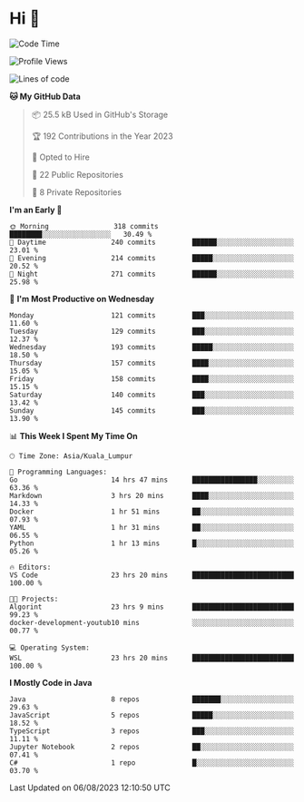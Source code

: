 <h1>Hi 👋</h1>

<!--START_SECTION:waka-->
![Code Time](http://img.shields.io/badge/Code%20Time-312%20hrs%203%20mins-blue)

![Profile Views](http://img.shields.io/badge/Profile%20Views-4-blue)

![Lines of code](https://img.shields.io/badge/From%20Hello%20World%20I%27ve%20Written-1.1%20million%20lines%20of%20code-blue)

**🐱 My GitHub Data** 

> 📦 25.5 kB Used in GitHub's Storage 
 > 
> 🏆 192 Contributions in the Year 2023
 > 
> 💼 Opted to Hire
 > 
> 📜 22 Public Repositories 
 > 
> 🔑 8 Private Repositories 
 > 
**I'm an Early 🐤** 

```text
🌞 Morning                318 commits         ████████░░░░░░░░░░░░░░░░░   30.49 % 
🌆 Daytime                240 commits         ██████░░░░░░░░░░░░░░░░░░░   23.01 % 
🌃 Evening                214 commits         █████░░░░░░░░░░░░░░░░░░░░   20.52 % 
🌙 Night                  271 commits         ██████░░░░░░░░░░░░░░░░░░░   25.98 % 
```
📅 **I'm Most Productive on Wednesday** 

```text
Monday                   121 commits         ███░░░░░░░░░░░░░░░░░░░░░░   11.60 % 
Tuesday                  129 commits         ███░░░░░░░░░░░░░░░░░░░░░░   12.37 % 
Wednesday                193 commits         █████░░░░░░░░░░░░░░░░░░░░   18.50 % 
Thursday                 157 commits         ████░░░░░░░░░░░░░░░░░░░░░   15.05 % 
Friday                   158 commits         ████░░░░░░░░░░░░░░░░░░░░░   15.15 % 
Saturday                 140 commits         ███░░░░░░░░░░░░░░░░░░░░░░   13.42 % 
Sunday                   145 commits         ███░░░░░░░░░░░░░░░░░░░░░░   13.90 % 
```


📊 **This Week I Spent My Time On** 

```text
🕑︎ Time Zone: Asia/Kuala_Lumpur

💬 Programming Languages: 
Go                       14 hrs 47 mins      ████████████████░░░░░░░░░   63.36 % 
Markdown                 3 hrs 20 mins       ████░░░░░░░░░░░░░░░░░░░░░   14.33 % 
Docker                   1 hr 51 mins        ██░░░░░░░░░░░░░░░░░░░░░░░   07.93 % 
YAML                     1 hr 31 mins        ██░░░░░░░░░░░░░░░░░░░░░░░   06.55 % 
Python                   1 hr 13 mins        █░░░░░░░░░░░░░░░░░░░░░░░░   05.26 % 

🔥 Editors: 
VS Code                  23 hrs 20 mins      █████████████████████████   100.00 % 

🐱‍💻 Projects: 
Algorint                 23 hrs 9 mins       █████████████████████████   99.23 % 
docker-development-youtub10 mins             ░░░░░░░░░░░░░░░░░░░░░░░░░   00.77 % 

💻 Operating System: 
WSL                      23 hrs 20 mins      █████████████████████████   100.00 % 
```

**I Mostly Code in Java** 

```text
Java                     8 repos             ███████░░░░░░░░░░░░░░░░░░   29.63 % 
JavaScript               5 repos             █████░░░░░░░░░░░░░░░░░░░░   18.52 % 
TypeScript               3 repos             ███░░░░░░░░░░░░░░░░░░░░░░   11.11 % 
Jupyter Notebook         2 repos             ██░░░░░░░░░░░░░░░░░░░░░░░   07.41 % 
C#                       1 repo              █░░░░░░░░░░░░░░░░░░░░░░░░   03.70 % 
```




 Last Updated on 06/08/2023 12:10:50 UTC
<!--END_SECTION:waka-->
